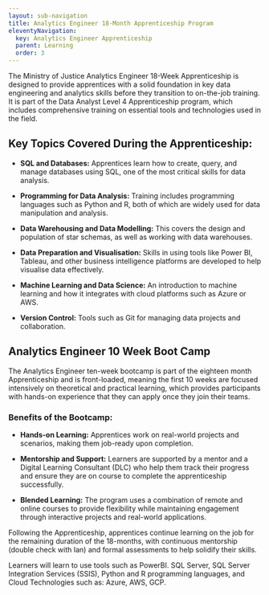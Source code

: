 ```yaml
---
layout: sub-navigation
title: Analytics Engineer 18-Month Apprenticeship Program
eleventyNavigation:
  key: Analytics Engineer Apprenticeship
  parent: Learning
  order: 3
---
```


The Ministry of Justice Analytics Engineer 18-Week Apprenticeship is designed to provide apprentices with a solid foundation in key data engineering and analytics skills before they transition to on-the-job training. It is part of the Data Analyst Level 4 Apprenticeship program, which includes comprehensive training on essential tools and technologies used in the field.

## Key Topics Covered During the Apprenticeship:


* **SQL and Databases:** Apprentices learn how to create, query, and manage databases using SQL, one of the most critical skills for data analysis.


* **Programming for Data Analysis:** Training includes programming languages such as Python and R, both of which are widely used for data manipulation and analysis.


* **Data Warehousing and Data Modelling:** This covers the design and population of star schemas, as well as working with data warehouses.


* **Data Preparation and Visualisation:** Skills in using tools like Power BI, Tableau, and other business intelligence platforms are developed to help visualise data effectively.


* **Machine Learning and Data Science:** An introduction to machine learning and how it integrates with cloud platforms such as Azure or AWS.


* **Version Control:** Tools such as Git for managing data projects and collaboration.



## Analytics Engineer 10 Week Boot Camp

The Analytics Engineer ten-week bootcamp is part of the eighteen month Apprenticeship and is front-loaded, meaning the first 10 weeks are focused intensively on theoretical and practical learning, which provides participants with hands-on experience that they can apply once they join their teams.

### Benefits of the Bootcamp:


* **Hands-on Learning:** Apprentices work on real-world projects and scenarios, making them job-ready upon completion.


* **Mentorship and Support:** Learners are supported by a mentor and a Digital Learning Consultant (DLC) who help them track their progress and ensure they are on course to complete the apprenticeship successfully.


* **Blended Learning:** The program uses a combination of remote and online courses to provide flexibility while maintaining engagement through interactive projects and real-world applications.

Following the Apprenticeship, apprentices continue learning on the job for the remaining duration of the 18-months, with continuous mentorship (double check with Ian) and formal assessments to help solidify their skills.


Learners will learn to use tools such as PowerBI. SQL Server, SQL Server Integration Services (SSIS), Python and R programming languages, and Cloud Technologies such as: Azure, AWS, GCP.